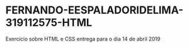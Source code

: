 # FERNANDO-EESPALADORIDELIMA-319112575-HTML
Exercicio sobre HTML e CSS entrega para o dia 14 de abril 2019

